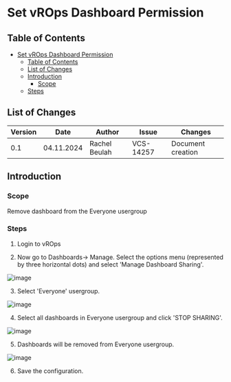 # Set vROps Dashboard Permission

## Table of Contents
- [Set vROps Dashboard Permission](#Set-vROps-Dashboard-Permission)
  - [Table of Contents](#table-of-contents)
  - [List of Changes](#list-of-changes)
  - [Introduction](#introduction)
    - [Scope](#Scope)
  - [Steps](#Steps)

## List of Changes

| Version | Date       | Author       | Issue    | Changes           |
|---------|------------|--------------|----------|-------------------|
| 0.1     | 04.11.2024 | Rachel Beulah | VCS-14257| Document creation |

## Introduction

### Scope

Remove dashboard from the Everyone usergroup

### Steps

1. Login to vROps

2. Now go to Dashboards-> Manage. Select the options menu (represented by three horizontal dots) and select 'Manage Dashboard Sharing'.

 ![image](images/wiSetvRopsDashboardPermission/dashboard_sharing.png)

3. Select 'Everyone' usergroup.

 ![image](images/wiSetvRopsDashboardPermission/Everyone_usergroup.png)

4. Select all dashboards in Everyone usergroup and click 'STOP SHARING'.

 ![image](images/wiSetvRopsDashboardPermission/Stop_sharing.png)

 5. Dashboards will be removed from Everyone usergroup.

 ![image](images/wiSetvRopsDashboardPermission/Removed_dashboard.png)

 6. Save the configuration.
    





